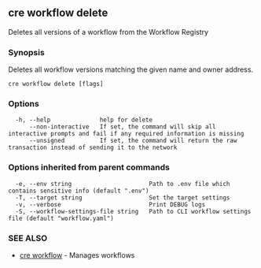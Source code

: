 ## cre workflow delete

Deletes all versions of a workflow from the Workflow Registry

### Synopsis

Deletes all workflow versions matching the given name and owner address.

```
cre workflow delete [flags]
```

### Options

```
  -h, --help              help for delete
      --non-interactive   If set, the command will skip all interactive prompts and fail if any required information is missing
      --unsigned          If set, the command will return the raw transaction instead of sending it to the network
```

### Options inherited from parent commands

```
  -e, --env string                      Path to .env file which contains sensitive info (default ".env")
  -T, --target string                   Set the target settings
  -v, --verbose                         Print DEBUG logs
  -S, --workflow-settings-file string   Path to CLI workflow settings file (default "workflow.yaml")
```

### SEE ALSO

* [cre workflow](cre_workflow.md)	 - Manages workflows

